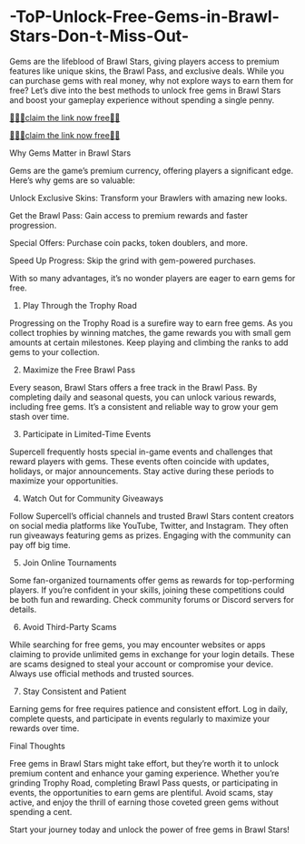 # -ToP-Unlock-Free-Gems-in-Brawl-Stars-Don-t-Miss-Out-
Gems are the lifeblood of Brawl Stars, giving players access to premium features like unique skins, the Brawl Pass, and exclusive deals. While you can purchase gems with real money, why not explore ways to earn them for free? Let’s dive into the best methods to unlock free gems in Brawl Stars and boost your gameplay experience without spending a single penny.

[🔗🔴🔴claim the link now free📌📌](https://tinyurl.com/free-brawl-stars-free-gemsnow)

[🔗🔴🔴claim the link now free📌📌](https://tinyurl.com/free-brawl-stars-free-gemsnow)

Why Gems Matter in Brawl Stars

Gems are the game’s premium currency, offering players a significant edge. Here’s why gems are so valuable:

Unlock Exclusive Skins: Transform your Brawlers with amazing new looks.

Get the Brawl Pass: Gain access to premium rewards and faster progression.

Special Offers: Purchase coin packs, token doublers, and more.

Speed Up Progress: Skip the grind with gem-powered purchases.

With so many advantages, it’s no wonder players are eager to earn gems for free.

1. Play Through the Trophy Road

Progressing on the Trophy Road is a surefire way to earn free gems. As you collect trophies by winning matches, the game rewards you with small gem amounts at certain milestones. Keep playing and climbing the ranks to add gems to your collection.

2. Maximize the Free Brawl Pass

Every season, Brawl Stars offers a free track in the Brawl Pass. By completing daily and seasonal quests, you can unlock various rewards, including free gems. It’s a consistent and reliable way to grow your gem stash over time.

3. Participate in Limited-Time Events

Supercell frequently hosts special in-game events and challenges that reward players with gems. These events often coincide with updates, holidays, or major announcements. Stay active during these periods to maximize your opportunities.

4. Watch Out for Community Giveaways

Follow Supercell’s official channels and trusted Brawl Stars content creators on social media platforms like YouTube, Twitter, and Instagram. They often run giveaways featuring gems as prizes. Engaging with the community can pay off big time.

5. Join Online Tournaments

Some fan-organized tournaments offer gems as rewards for top-performing players. If you’re confident in your skills, joining these competitions could be both fun and rewarding. Check community forums or Discord servers for details.

6. Avoid Third-Party Scams

While searching for free gems, you may encounter websites or apps claiming to provide unlimited gems in exchange for your login details. These are scams designed to steal your account or compromise your device. Always use official methods and trusted sources.

7. Stay Consistent and Patient

Earning gems for free requires patience and consistent effort. Log in daily, complete quests, and participate in events regularly to maximize your rewards over time.

Final Thoughts

Free gems in Brawl Stars might take effort, but they’re worth it to unlock premium content and enhance your gaming experience. Whether you’re grinding Trophy Road, completing Brawl Pass quests, or participating in events, the opportunities to earn gems are plentiful. Avoid scams, stay active, and enjoy the thrill of earning those coveted green gems without spending a cent.

Start your journey today and unlock the power of free gems in Brawl Stars!
